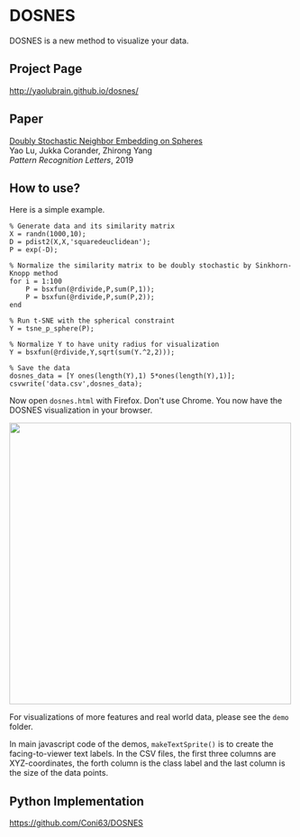 # DOSNES
DOSNES is a new method to visualize your data.

## Project Page
http://yaolubrain.github.io/dosnes/

## Paper
[Doubly Stochastic Neighbor Embedding on Spheres](http://arxiv.org/abs/1609.01977) <br>
Yao Lu, Jukka Corander, Zhirong Yang <br>
*Pattern Recognition Letters*, 2019

## How to use?
Here is a simple example. 
``` 
% Generate data and its similarity matrix
X = randn(1000,10);
D = pdist2(X,X,'squaredeuclidean');
P = exp(-D);

% Normalize the similarity matrix to be doubly stochastic by Sinkhorn-Knopp method
for i = 1:100
    P = bsxfun(@rdivide,P,sum(P,1));
    P = bsxfun(@rdivide,P,sum(P,2));
end    

% Run t-SNE with the spherical constraint
Y = tsne_p_sphere(P);

% Normalize Y to have unity radius for visualization
Y = bsxfun(@rdivide,Y,sqrt(sum(Y.^2,2)));

% Save the data 
dosnes_data = [Y ones(length(Y),1) 5*ones(length(Y),1)];
csvwrite('data.csv',dosnes_data);
``` 

Now open `dosnes.html` with Firefox. Don't use Chrome. You now have the DOSNES visualization in your browser.

<img src="img/dosnes_example.png" width="500">

For visualizations of more features and real world data, please see the `demo` folder. 

In main javascript code of the demos,
`makeTextSprite()` is to create the facing-to-viewer text labels. In the CSV files, the first three columns are XYZ-coordinates, the forth column is the class label and the last column is the size of the data points.

## Python Implementation
https://github.com/Coni63/DOSNES
